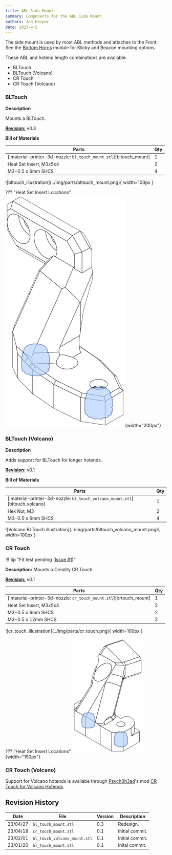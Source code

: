 ```yaml
---
title: ABL Side Mount
summary: Components for the ABL Side Mount
authors: Jon Harper
date: 2023-4-5
---
```


The side mount is used by most ABL methods and attaches to the Front. See the [Bottom Horns](bottom.md) module for Klicky and Beacon mounting options.

These ABL and hotend length combinations are available:

- BLTouch
- BLTouch (Volcano)
- CR Touch
- CR Touch (Volcano)

### BLTouch

<div markdown class="jh-grid-container jh-grid-2">
<div markdown class="jh-grid-para">

**Description**

Mounts a BLTouch.

[**Revision:**](#revision-history) v0.3

**Bill of Materials**

| Parts     | Qty |
|-----------|-----|
| [:material-printer-3d-nozzle: `bl_touch_mount.stl`][bltouch_mount] | 1 |
| Heat Set Insert, M3x5x4   | 2 |
| M3-0.5 x 6mm SHCS         | 4 |

</div>
<div markdown class="jh-grid-img">
![bltouch_illustration](../img/parts/bltouch_mount.png){ width=100px }

??? "Heat Set Insert Locations"
    ![inserts](../img/inserts/bl_touch_mount.png){width="200px"}
</div>
</div>

### BLTouch (Volcano)

<div markdown class="jh-grid-container jh-grid-2">
<div markdown class="jh-grid-para">

**Description**

Adds support for BLTouch for longer hotends.

[**Revision:**](#revision-history) v0.1

**Bill of Materials**

| Parts     | Qty |
|-----------|-----|
| [:material-printer-3d-nozzle: `bl_touch_volcano_mount.stl`][bltouch_volcano] | 1 |
| Hex Nut, M3               | 2 |
| M3-0.5 x 6mm SHCS         | 4 |

</div>
<div markdown class="jh-grid-img">
![Volcano BLTouch illustration](../img/parts/bltouch_volcano_mount.png){ width=100px }
</div>
</div>

### CR Touch

<div markdown class="jh-grid-container jh-grid-2">
<div markdown class="jh-grid-para">

!!! tip "Fit test pending ([Issue #1](https://github.com/jon-harper/E34M1/issues/1))"

**Description:** Mounts a Creality CR Touch.

[**Revision:**](#revision-history) v0.1

| Parts     | Qty |
|-----------|-----|
| [:material-printer-3d-nozzle: `cr_touch_mount.stl`][crtouch_mount] | 1 |
| Heat Set Insert, M3x5x4   | 2 |
| M3-0.5 x 6mm SHCS         | 2 |
| M3-0.5 x 12mm SHCS        | 2 |

</div>
<div markdown class="jh-grid-img">
![cr_touch_illustration](../img/parts/cr_touch.png){ width=100px }

??? "Heat Set Insert Locations"
    ![inserts](../img/inserts/cr_touch.png){width="150px"}

</div>
</div>

### CR Touch (Volcano)

Support for Volcano hotends is availabe through [Psych0h3ad](https://www.printables.com/@Psych0h3ad_168275)'s mod [CR Touch for Volcano Hotends](https://www.printables.com/model/434179-eva3-uhf-cr-touch).

## Revision History

| Date | File | Version | Description |
|------|------|---------|-------------|
| 23/04/27  | `bl_touch_mount.stl`          | 0.3 | Redesign. |
| 23/04/18  | `cr_touch_mount.stl`          | 0.1 | Initial commit. |
| 23/02/01  | `bl_touch_volcano_mount.stl`  | 0.1 | Initial commit. |
| 23/01/20  | `bl_touch_mount.stl`          | 0.1 | Inital commit.  |